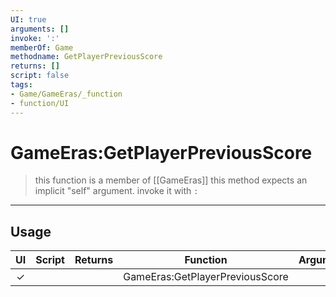 ```yaml
---
UI: true
arguments: []
invoke: ':'
memberOf: Game
methodname: GetPlayerPreviousScore
returns: []
script: false
tags:
- Game/GameEras/_function
- function/UI
---
```

# GameEras:GetPlayerPreviousScore
> this function is a member of [[GameEras]]
> this method expects an implicit "self" argument. invoke it with `:`
-----
## Usage
|  UI | Script | Returns | Function | Arguments |
|:---:|:------:|-------:|:--------:|:---------|
|✓| ||GameEras:GetPlayerPreviousScore||
